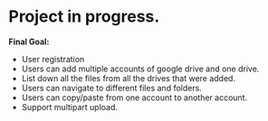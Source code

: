 <h1>Project in progress.</h1>

<b>Final Goal:</b>
<ul>
    <li>User registration</li>
    <li>Users can add multiple accounts of google drive and one drive.</li>
    <li>List down all the files from all the drives that were added.</li>
    <li>Users can navigate to different files and folders.</li>
    <li>Users can copy/paste from one account to another account.</li>
    <li>Support multipart upload.</li>
</ul>
